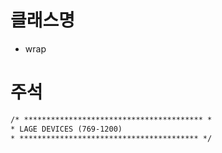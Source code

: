 # 클래스명
- wrap

# 주석
```html
/* **************************************** *
* LAGE DEVICES (769-1200)
* **************************************** */
```
